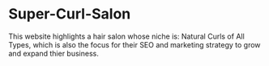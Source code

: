 # Super-Curl-Salon
This website highlights a hair salon whose niche is: Natural Curls of All Types, which is also the focus for their SEO and marketing strategy to grow and expand thier business.

